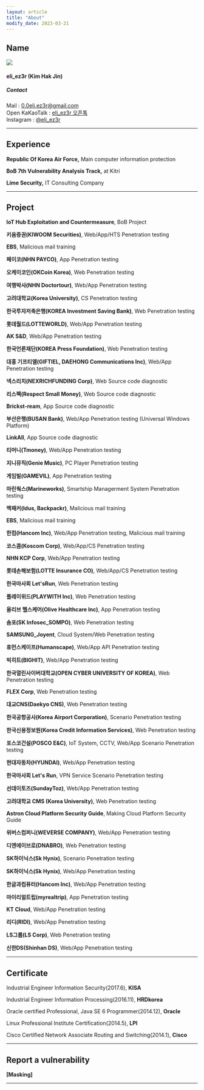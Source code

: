 ```yaml
---
layout: article
title: "About"
modify_date: 2023-03-21
---
```


## Name

<div class="item">
  <div class="item__image">
    <img class="image image--md" src="https://eliez3r.synology.me/assets/profile/me_2021.jpeg"/>
  </div>
  <div class="item__content">
    <div class="item__header">
      <h4>eli_ez3r (Kim Hak Jin)</h4>
        <h5>Contact</h5>
      <i class="fas fa-envelope"></i> Mail : <a href="mailto:0.0eli.ez3r@gmail.com" target=_blank>0.0eli.ez3r@gmail.com</a><br>
      <i class="fas fa-comments"></i> Open KaKaoTalk : <a href="https://open.kakao.com/o/sVU369mb" target=_blank>eli_ez3r 오픈톡</a><br>
      <i class="fab fa-instagram"></i> Instagram : <a href="https://www.instagram.com/eli_ez3r" target=_blank>@eli_ez3r</a><br>
      </div>
    </div>
</div>

-----

## Experience

**Republic Of Korea Air Force,** Main computer information protection

**BoB 7th Vulnerability Analysis Track,** at Kitri

**Lime Security,** IT Consulting Company

------

## Project

**IoT Hub Exploitation and Countermeasure**, BoB Project

**키움증권(KIWOOM Securities)**, Web/App/HTS Penetration testing

**EBS**, Malicious mail training

**페이코(NHN PAYCO)**, App Penetration testing

**오케이코인(OKCoin Korea)**, Web Penetration testing

**여행박사(NHN Doctortour)**, Web/App Penetration testing

**고려대학교(Korea University)**, CS Penetration testing

**한국투자저축은행(KOREA Investment Saving Bank)**, Web Penetration testing

**롯데월드(LOTTEWORLD)**, Web/App Penetration testing

**AK S&D**, Web/App Penetration testing

**한국언론재단(KOREA Press Foundation)**, Web Penetration testing

**대홍 기프티엘(GIFTIEL, DAEHONG Communications Inc)**, Web/App Penetration testing

**넥스리치(NEXRICHFUNDING Corp)**, Web Source code diagnostic

**리스펙(Respect Small Money)**, Web Source code diagnostic

**Brickst-ream**, App Source code diagnostic

**부산은행(BUSAN Bank)**, Web/App Penetration testing (Universal Windows Platform)

**LinkAll**, App Source code diagnostic

**티머니(Tmoney)**, Web/App Penetration testing

**지니뮤직(Genie Music)**, PC Player Penetration testing

**게임빌(GAMEVIL)**, App Penetration testing

**마린웍스(Marineworks)**, Smartship Managerment System Penetration testing

**백패커(Idus, Backpackr)**, Malicious mail training

**EBS**, Malicious mail training

**한컴(Hancom Inc)**, Web/App Penetration testing, Malicious mail training

**코스콤(Koscom Corp)**, Web/App/CS Penetration testing

**NHN KCP Corp**, Web/App Penetration testing

**롯데손해보험(LOTTE Insurance CO)**, Web/App/CS Penetration testing

**한국마사회 Let'sRun**, Web Penetration testing

**플레이위드(PLAYWITH Inc)**, Web Penetration testing

**올리브 헬스케어(Olive Healthcare Inc)**, App Penetration testing

**솜포(SK Infosec_SOMPO)**,  Web Penetration testing

**SAMSUNG_Joyent**,  Cloud System/Web Penetration testing

**휴먼스케이프(Humanscape)**,  Web/App API Penetration testing

**빅히트(BIGHIT)**,  Web/App Penetration testing

**한국열린사이버대학교(OPEN CYBER UNIVERSITY OF KOREA)**,  Web Penetration testing

**FLEX Corp**,  Web Penetration testing

**대교CNS(Daekyo CNS)**,  Web Penetration testing

**한국공항공사(Korea Airport Corporation)**,  Scenario Penetration testing

**한국신용정보원(Korea Credit Information Services)**,  Web Penetration testing

**포스코건설(POSCO E&C)**,  IoT System, CCTV, Web/App Scenario Penetration testing

**현대자동차(HYUNDAI)**,  Web/App Penetration testing

**한국마사회 Let's Run**,  VPN Service Scenario Penetration testing

**선데이토즈(SundayToz)**,  Web/App Penetration testing

**고려대학교 CMS (Korea University)**,  Web Penetration testing

**Astron Cloud Platform Security Guide**,  Making Cloud Platform Security Guide

**위버스컴퍼니(WEVERSE COMPANY)**,  Web/App Penetration testing

**디엔에이브로(DNABRO)**,  Web Penetration testing

**SK하이닉스(Sk Hynix)**,  Scenario Penetration testing

**SK하이닉스(Sk Hynix)**, Web/App Penetration testing

**한글과컴퓨터(Hancom Inc)**, Web/App Penetration testing

**마이리얼트립(myrealtrip)**, App Penetration testing

**KT Cloud**, Web/App Penetration testing

**리디(RIDI)**, Web/App Penetration testing

**LS그룹(LS Corp)**, Web Penetration testing

**신한DS(Shinhan DS)**, Web/App Penetration testing

------

## Certificate

Industrial Engineer Information Security(2017.6), **KISA**

Industrial Engineer Information Processing(2016.11), **HRDkorea**

Oracle certified Professional, Java SE 6 Programmer(2014.12), **Oracle**

Linux Professional Institute Certification(2014.5), **LPI**

Cisco Certified Network Associate Routing and Switching(2014.1), **Cisco**

-----

## Report a vulnerability

**[Masking]**

-----